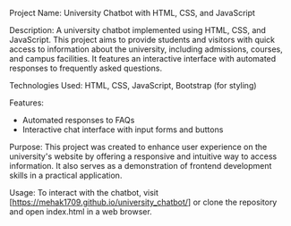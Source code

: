 Project Name: University Chatbot with HTML, CSS, and JavaScript

Description:
A university chatbot implemented using HTML, CSS, and JavaScript. This project aims to provide students and visitors with quick access to information about the university, including admissions, courses, and campus facilities. It features an interactive interface with automated responses to frequently asked questions.

Technologies Used:
HTML, CSS, JavaScript, Bootstrap (for styling)

Features:
- Automated responses to FAQs
- Interactive chat interface with input forms and buttons

Purpose:
This project was created to enhance user experience on the university's website by offering a responsive and intuitive way to access information. It also serves as a demonstration of frontend development skills in a practical application.

Usage:
To interact with the chatbot, visit [https://mehak1709.github.io/university_chatbot/] or clone the repository and open index.html in a web browser.

